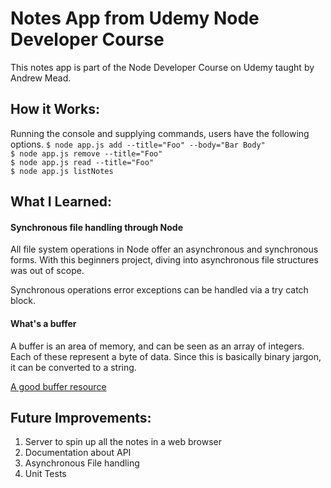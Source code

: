 # Notes App from Udemy Node Developer Course
This notes app is part of the Node Developer Course on Udemy taught by Andrew Mead.

## How it Works:
Running the console and supplying commands, users have the following options.
`$ node app.js add --title="Foo" --body="Bar Body"`  
`$ node app.js remove --title="Foo"`  
`$ node app.js read --title="Foo"`  
`$ node app.js listNotes`  

## What I Learned:
#### Synchronous file handling through Node
All file system operations in Node offer an asynchronous and synchronous forms. With this beginners project, diving into asynchronous file structures was out of scope.

Synchronous operations error exceptions can be handled via a try catch block.

#### What's a buffer
A buffer is an area of memory, and can be seen as an array of integers. Each of these represent a byte of data.
Since this is basically binary jargon, it can be converted to a string.

[A good buffer resource](https://flaviocopes.com/node-buffers/)

## Future Improvements:
1. Server to spin up all the notes in a web browser
2. Documentation about API
3. Asynchronous File handling
4. Unit Tests